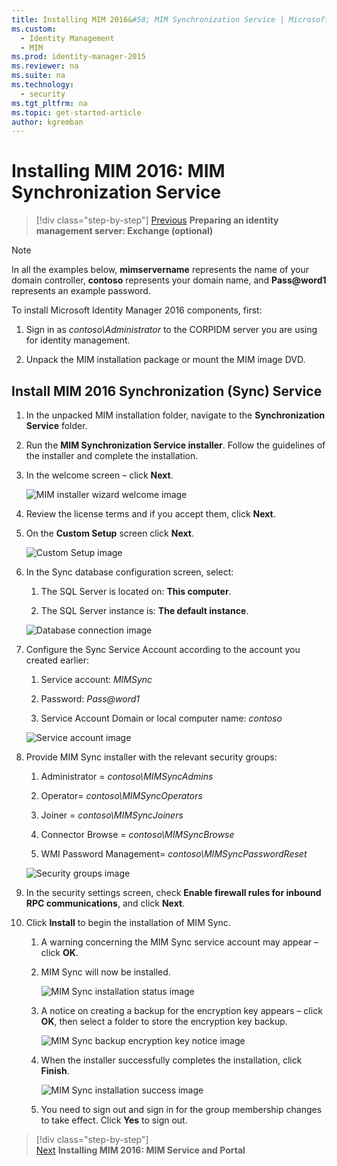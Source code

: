 ```yaml
---
title: Installing MIM 2016&#58; MIM Synchronization Service | Microsoft Identity Manager
ms.custom:
  - Identity Management
  - MIM
ms.prod: identity-manager-2015
ms.reviewer: na
ms.suite: na
ms.technology:
  - security
ms.tgt_pltfrm: na
ms.topic: get-started-article
author: kgremban
---
```

# Installing MIM 2016: MIM Synchronization Service

>[!div class="step-by-step"]
[Previous](prepare-server-exchange.md)
**Preparing an identity management server: Exchange (optional)**

> [!NOTE]
> In all the examples below, **mimservername** represents the name of your domain controller, **contoso** represents your domain name, and **Pass@word1** represents an example password.

To install Microsoft Identity Manager 2016 components, first:

1. Sign in as *contoso\Administrator* to the CORPIDM server you are using for identity management.

2. Unpack the MIM installation package or mount the MIM image DVD.

## Install MIM 2016 Synchronization (Sync) Service

1. In the unpacked MIM installation folder, navigate to the **Synchronization Service** folder.

2. Run the **MIM Synchronization Service installer**. Follow the guidelines of the installer and complete the installation.

3. In the welcome screen – click **Next**.

    ![MIM installer wizard welcome image](media/MIM-Install1.png)

4. Review the license terms and if you accept them, click **Next**.

5. On the **Custom Setup** screen click **Next**.

    ![Custom Setup image](media/MIM-Install2.png)

6.  In the Sync database configuration screen, select:

    1.  The SQL Server is located on: **This computer**.

    2.  The SQL Server instance is: **The default instance**.

    ![Database connection image](media/MIM-Install3.png)

7.  Configure the Sync Service Account according to the account you created earlier:

    1.  Service account: *MIMSync*

    2.  Password: *Pass@word1*

    3.  Service Account Domain or local computer name: *contoso*

    ![Service account image](media/MIM-Install4.png)

8.  Provide MIM Sync installer with the relevant security groups:

    1.  Administrator = *contoso\MIMSyncAdmins*

    2.  Operator= *contoso\MIMSyncOperators*

    3.  Joiner = *contoso\MIMSyncJoiners*

    4.  Connector Browse = *contoso\MIMSyncBrowse*

    5.  WMI Password Management= *contoso\MIMSyncPasswordReset*

    ![Security groups image](media/MIM-Install5.png)

9. In the security settings screen, check **Enable firewall rules for inbound RPC communications**, and click **Next**.

10. Click **Install** to begin the installation of MIM Sync.

    1.  A warning concerning the MIM Sync service account may appear – click **OK**.

    2.  MIM Sync will now be installed.

        ![MIM Sync installation status image](media/MIM-Install6.png)

    3.  A notice on creating a backup for the encryption key appears – click **OK**, then select a folder to store the encryption key backup.

        ![MIM Sync backup encryption key notice image](media/MIM-Install7.png)

    4.  When the installer successfully completes the installation, click **Finish**.

        ![MIM Sync installation success image](media/MIM-Install8.png)

    5.  You need to sign out and sign in for the group membership changes to take effect. Click **Yes** to sign out.

>[!div class="step-by-step"]  
[Next](install-mim-service-portal.md)
**Installing MIM 2016: MIM Service and Portal**
